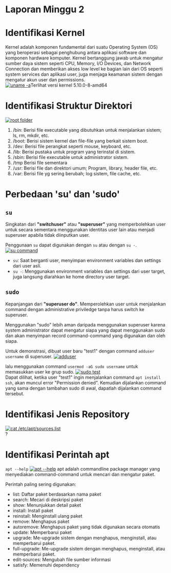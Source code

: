 # Laporan Minggu 2

# Identifikasi Kernel

Kernel adalah komponen fundamental dari suatu Operating System (OS) yang beroperasi sebagai penghubung antara aplikasi software dan komponen hardware komputer. Kernel bertanggung jawab untuk mengatur sumber daya sistem seperti CPU, Memory, I/O Devices, dan Network Connection dan memberikan akses low level ke bagian lain dari OS seperti system services dan aplikasi user, juga menjaga keamanan sistem dengan mengatur akun user dan permissions.  
[![uname -a](https://i.postimg.cc/YSwwzTG8/image-2023-03-09-001419983.png)](https://postimg.cc/jDv9sghJ)Terlihat versi kernel 5.10.0-8-amd64

# Identifikasi Struktur Direktori

[![root folder](https://i.postimg.cc/nr8HNMCb/image-2023-03-09-001823815.png)](https://postimg.cc/FdZ5LryD)

1. /bin: Berisi file executable yang dibutuhkan untuk menjalankan sistem; ls, rm, mkdir, etc.
2. /boot: Berisi sistem kernel dan file-file yang berkait sistem boot.
3. /dev: Berisi file perangkat seperti mouse, keyboard, etc.
4. /lib: Berisi pustaka untuk program yang terinstal di sistem.
5. /sbin: Berisi file executable untuk administrator sistem.
6. /tmp Berisi file sementara
7. /usr: Berisi file dan direktori umum; Program, library, header file, etc.
8. /var: Berisi file yg sering berubah; log sistem, file cache, etc.

# Perbedaan 'su' dan 'sudo'

## **`su`**

Singkatan dari **"switchuser"** atau **"superuser"** yang memperbolehkan user untuk secara sementara menggunakan identitas user lain atau menjadi superuser apabila tidak diinputkan user.

Penggunaan `su` dapat digunakan dengan `su` atau dengan `su -`.
[![su command](https://i.postimg.cc/kG9xqJpz/image-2023-03-09-003826630.png)](https://postimg.cc/7GsCNkDn)

- `su`: Saat berganti user, menyimpan environment variables dan settings dari user asli.
- `su -`: Menggunakan environment variables dan settings dari user target, juga langsung diarahkan ke home directory user target.

## **`sudo`**

Kepanjangan dari **"superuser do"**. Memperolehkan user untuk menjalankan command dengan administrative priviledge tanpa harus switch ke superuser.

Menggunakan "sudo" lebih aman daripada menggunakan superuser karena system administrator dapat mengatur siapa yang dapat menggunakan sudo dan akan menyimpan record command-command yang digunakan dan oleh siapa.

Untuk demonstrasi, dibuat user baru "test1" dengan command `adduser username` di superuser.
[![adduser](https://i.postimg.cc/N0CJszqB/image-2023-03-09-004825621.png)](https://postimg.cc/Z93Fjj5M)

lalu menggunakan command `usermod -aG sudo username` untuk memasukkan user ke grup sudo.
[![sudo test](https://i.postimg.cc/DwyR7sJQ/image-2023-03-09-005206538.png)](https://postimg.cc/tYwB5sz7)  
Dapat dilihat, ketika user "test1" ingin menjalankan command `apt install ssh`, akan muncul error "Permission denied". Kemudian dijalankan command yang sama dengan tambahan sudo di awal, dapatlah dijalankan command tersebut.

# Identifikasi Jenis Repository

[![cat /etc/apt/sources.list](https://i.postimg.cc/xdGsH1zj/image.png)](https://postimg.cc/4KdbRZPj)  
?

# Identifikasi Perintah apt

`apt --help`
[![apt --help](https://i.postimg.cc/dVyrkNyJ/image-2023-03-09-005518896.png)](https://postimg.cc/yD7k2PjG)
apt adalah commandline package manager yang menyediakan command-command untuk mencari dan mengatur paket.

Perintah paling sering digunakan:

- list: Daftar paket berdasarkan nama paket
- search: Mecari di deskripsi paket
- show: Menunjukkan detail paket
- install: Install paket
- reinstall: Menginstall ulang paket
- remove: Menghapus paket
- autoremove: Menghapus paket yang tidak digunakan secara otomatis
- update: Memperbarui paket
- upgrade: Me-upgrade sistem dengan menghapus, menginstall, atau memperbarui paket.
- full-upgrade: Me-upgrade sistem dengan menghapus, menginstall, atau memperbarui paket.
- edit-sources: Mengubah file sumber informasi
- satisfy: Memenuhi dependency
